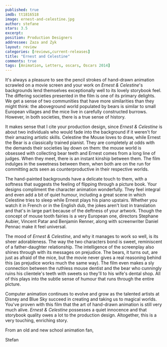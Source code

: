 ```yaml
---
published: true
imdb: tt1816518
image: ernest-and-celestine.jpg
author: stefane
stars: 3.5
excerpt: 
position: Production Designers
addressee: Zaza and Zyk
layout: review
categories: [reviews,current-releases]
title: "Ernest and Celestine"
comments: true
tags: [Animation, Letters, oscars, Oscars 2014]
---
```

It's always a pleasure to see the pencil strokes of hand-drawn animation scrawled on a movie screen and your work on _Ernest & Celestine_'s backgrounds lend themselves exceptionally well to its lovely storybook feel. The differing societies presented in the film is one of its primary delights. We get a sense of two communities that have more similarities than they might think: the aboveground world populated by bears is similar to small European villages and the mice live in carefully constructed burrows. However, in both societies, there is a true sense of history.

It makes sense that I cite your production design, since _Ernest & Celestine_ is about two individuals who would fade into the background if it weren't for their amazing artistic skills. Celestine the Mouse loves to draw, while Ernest the Bear is a classically trained pianist. They are completely at odds with the demands their societies lay down on them: the mouse world is obsessed with collecting bear teeth and Ernest comes from a long line of judges. When they meet, there is an instant kinship between them. The film indulges in the sweetness between them, when both are on the run for committing acts seen as counterproductive in their respective worlds.

The hand-painted backgrounds have a delicate touch to them, with a softness that suggests the feeling of flipping through a picture book. Your designs compliment the character animation wonderfully. They feel integral and even add a bit of quiet humour, including a great scene in which Celestine tries to sleep while Ernest plays his piano upstairs. Whether you watch it in French or in the English dub, the jokes aren't lost in translation and that's in large part because of the deftness of your artwork. Though the concept of mouse tooth fairies is a very European one, directors Stephane Aubier, Vincent Patar and Benjamin Renner, along with screenwriter Daniel Pennac make it feel universal.

The mood of _Ernest & Celestine_, and why it manages to work so well, is its sheer adorableness. The way the two characters bond is sweet, reminiscent of a father-daughter relationship. The intelligence of the screenplay also shines through with its messages on prejudice. The bears, it turns out, are just as afraid of the mice, but the movie never gives a real reasoning behind this (as prejudice works much the same way). The film even makes a sly connection between the ruthless mouse dentist and the bear who cunningly ruins his clientele's teeth with sweets so they'll to his wife's dental shop. All of this plays into the subtle sense of humour that runs through the entire picture.

Computer animation continues to evolve and grow as the talented artists at Disney and Blue Sky succeed in creating and taking us to magical worlds. You've proven with this film that the art of hand-drawn animation is still very much alive. _Ernest & Celestine_ possesses a quiet innocence and that storybook quality owes a lot to the production design. Altogether, this is a very touching, enriching story.

From an old and new school animation fan,

Stefan